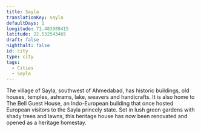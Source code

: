 ```yaml
---
title: Sayla
translationKey: sayla
defaultDays: 1
longitude: 71.483989415
latitude: 22.532543465
draft: false
nighthalt: false
id: city
type: city
tags:
  - Cities
  - Sayla
---
```

The village of Sayla, southwest of Ahmedabad, has historic buildings, old houses, temples, ashrams, lake, weavers and handicrafts. It is also home to The Bell Guest House, an Indo-European building that once hosted European visitors to the Sayla princely state. Set in lush green gardens with shady trees and lawns, this heritage house has now been renovated and opened as a heritage homestay.
